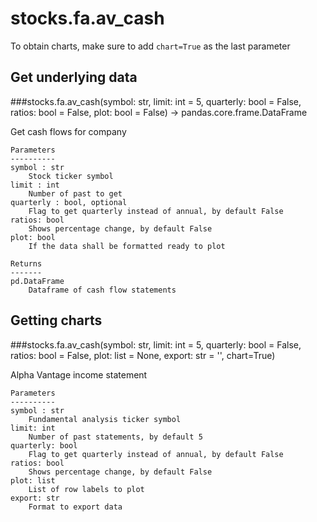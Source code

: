 # stocks.fa.av_cash

To obtain charts, make sure to add `chart=True` as the last parameter

## Get underlying data 
###stocks.fa.av_cash(symbol: str, limit: int = 5, quarterly: bool = False, ratios: bool = False, plot: bool = False) -> pandas.core.frame.DataFrame

Get cash flows for company

    Parameters
    ----------
    symbol : str
        Stock ticker symbol
    limit : int
        Number of past to get
    quarterly : bool, optional
        Flag to get quarterly instead of annual, by default False
    ratios: bool
        Shows percentage change, by default False
    plot: bool
        If the data shall be formatted ready to plot

    Returns
    -------
    pd.DataFrame
        Dataframe of cash flow statements

## Getting charts 
###stocks.fa.av_cash(symbol: str, limit: int = 5, quarterly: bool = False, ratios: bool = False, plot: list = None, export: str = '', chart=True)

Alpha Vantage income statement

    Parameters
    ----------
    symbol : str
        Fundamental analysis ticker symbol
    limit: int
        Number of past statements, by default 5
    quarterly: bool
        Flag to get quarterly instead of annual, by default False
    ratios: bool
        Shows percentage change, by default False
    plot: list
        List of row labels to plot
    export: str
        Format to export data
